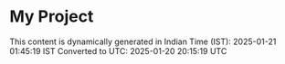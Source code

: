 # My Project

This content is dynamically generated in Indian Time (IST): 2025-01-21 01:45:19 IST
Converted to UTC: 2025-01-20 20:15:19 UTC

